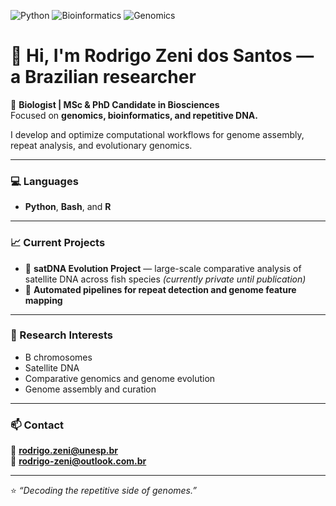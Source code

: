 ![Python](https://img.shields.io/badge/Python-3.11-blue?logo=python)
![Bioinformatics](https://img.shields.io/badge/Field-Bioinformatics-green)
![Genomics](https://img.shields.io/badge/Focus-Genomics-purple)

# 👋 Hi, I'm Rodrigo Zeni dos Santos — a Brazilian researcher

🔬 **Biologist | MSc & PhD Candidate in Biosciences**  
Focused on **genomics, bioinformatics, and repetitive DNA.**  

I develop and optimize computational workflows for genome assembly, repeat analysis, and evolutionary genomics.

---

### 💻 Languages
- **Python**, **Bash**, and **R**

---

### 📈 Current Projects
- 🧩 **satDNA Evolution Project** — large-scale comparative analysis of satellite DNA across fish species *(currently private until publication)*  
- 🧠 **Automated pipelines for repeat detection and genome feature mapping**

---

### 🧪 Research Interests
- B chromosomes  
- Satellite DNA  
- Comparative genomics and genome evolution  
- Genome assembly and curation  

---

### 📫 Contact
📧 **rodrigo.zeni@unesp.br**  
📧 **rodrigo-zeni@outlook.com.br**

---

⭐ *“Decoding the repetitive side of genomes.”*
